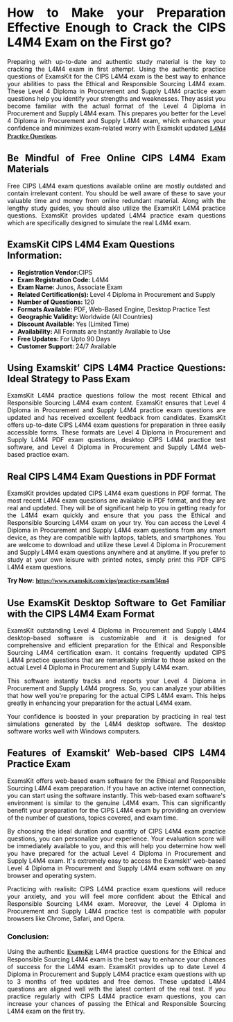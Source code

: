 <h1 style="text-align: justify;"><strong><span style="color:#000000;">How to Make your Preparation Effective Enough to Crack the CIPS L4M4 Exam on the First go?</span></strong></h1>

<p style="text-align: justify;"><span style="color:#000000;">Preparing with up-to-date and authentic study material is the key to cracking the L4M4 exam in first attempt. Using the authentic practice questions of ExamsKit for the CIPS L4M4 exam is the best way to enhance your abilities to pass the Ethical and Responsible Sourcing L4M4 exam. These Level 4 Diploma in Procurement and Supply L4M4 practice exam questions help you identify your strengths and weaknesses. They assist you become familiar with the actual format of the Level 4 Diploma in Procurement and Supply L4M4 exam. This prepares you better for the Level 4 Diploma in Procurement and Supply L4M4 exam, which enhances your confidence and minimizes exam-related worry with Examskit updated <strong><a href="https://www.examskit.com/cips/practice-exam/l4m4"><u><span style="font-family:Georgia,serif;">L4M4 Practice Questions</span></u></a></strong>.</span></p>

<h2 style="text-align: justify;"><span style="color:#000000;"><strong>Be Mindful of Free Online CIPS L4M4 Exam Materials</strong></span></h2>

<p style="text-align: justify;"><span style="color:#000000;">Free CIPS L4M4 exam questions available online are mostly outdated and contain irrelevant content. You should be well aware of these to save your valuable time and money from online redundant material. Along with the lengthy study guides, you should also utilize the ExamsKit L4M4 practice questions. ExamsKit provides updated L4M4 practice exam questions which are specifically designed to simulate the real L4M4 exam.</span></p>

<h2><span style="color:#000000;"><strong>ExamsKit CIPS L4M4 Exam Questions Information:</strong></span></h2>

<ul>
	<li><span style="color:#000000;"><strong>Registration Vendor:</strong>CIPS</span></li>
	<li><span style="color:#000000;"><strong><strong>Exam Registration Code:</strong></strong> L4M4</span></li>
	<li><span style="color:#000000;"><strong><strong>Exam Name:</strong> </strong>Junos, Associate Exam</span></li>
	<li><span style="color:#000000;"><strong><strong>Related Certification(s):</strong> </strong>Level 4 Diploma in Procurement and Supply</span></li>
	<li><span style="color:#000000;"><strong><strong>Number of Questions:</strong> </strong>120</span></li>
	<li><span style="color:#000000;"><strong><strong>Formats Available:</strong> </strong>PDF, Web-Based Engine, Desktop Practice Test</span></li>
	<li><span style="color:#000000;"><strong><strong>Geographic Validity:</strong> </strong>Worldwide (All Countries)</span></li>
	<li><span style="color:#000000;"><strong><strong>Discount Available:</strong> </strong>Yes (Limited Time)</span></li>
	<li><span style="color:#000000;"><strong><strong>Availability:</strong> </strong>All Formats are Instantly Available to Use</span></li>
	<li><span style="color:#000000;"><strong><strong>Free Updates:</strong> </strong>For Upto 90 Days</span></li>
	<li><span style="color:#000000;"><strong><strong>Customer Support:</strong> </strong>24/7 Available</span></li>
</ul>

<h2 style="text-align: justify;"><span style="color:#000000;"><strong>Using Examskit’ CIPS L4M4 Practice Questions: Ideal Strategy to Pass Exam</strong></span></h2>

<p style="text-align: justify;"><span style="color:#000000;">ExamsKit L4M4 practice questions follow the most recent Ethical and Responsible Sourcing L4M4 exam content. ExamsKit ensures that Level 4 Diploma in Procurement and Supply L4M4 practice exam questions are updated and has received excellent feedback from candidates. ExamsKit offers up-to-date CIPS L4M4 exam questions for preparation in three easily accessible forms. These formats are Level 4 Diploma in Procurement and Supply L4M4 PDF exam questions, desktop CIPS L4M4 practice test software, and Level 4 Diploma in Procurement and Supply L4M4 web-based practice exam.</span></p>

<h2 style="text-align: justify;"><span style="color:#000000;"><strong>Real CIPS L4M4 Exam Questions in PDF Format</strong></span></h2>

<p style="text-align: justify;"><span style="color:#000000;">ExamsKit provides updated CIPS L4M4 exam questions in PDF format. The most recent L4M4 exam questions are available in PDF format, and they are real and updated. They will be of significant help to you in getting ready for the L4M4 exam quickly and ensure that you pass the Ethical and Responsible Sourcing L4M4 exam on your try. You can access the Level 4 Diploma in Procurement and Supply L4M4 exam questions from any smart device, as they are compatible with laptops, tablets, and smartphones. You are welcome to download and utilize these Level 4 Diploma in Procurement and Supply L4M4 exam questions anywhere and at anytime. If you prefer to study at your own leisure with printed notes, simply print this PDF CIPS L4M4 exam questions.</span></p>

<p style="text-align: justify;"><span style="color:#000000;"><strong>Try Now:</strong></span> <u><strong><span style="font-family:Georgia,serif;"><a href="https://www.examskit.com/cips/practice-exam/l4m4">https://www.examskit.com/cips/practice-exam/l4m4</a></span></strong></u></p>

<h2 style="text-align: justify;"><span style="color:#000000;"><strong>Use ExamsKit Desktop Software to Get Familiar with the CIPS L4M4 Exam Format</strong></span></h2>

<p style="text-align: justify;"><span style="color:#000000;">ExamsKit outstanding Level 4 Diploma in Procurement and Supply L4M4 desktop-based software is customizable and it is designed for comprehensive and efficient preparation for the Ethical and Responsible Sourcing L4M4 certification exam. It contains frequently updated CIPS L4M4 practice questions that are remarkably similar to those asked on the actual Level 4 Diploma in Procurement and Supply L4M4 exam.</span></p>

<p style="text-align: justify;"><span style="color:#000000;">This software instantly tracks and reports your Level 4 Diploma in Procurement and Supply L4M4 progress. So, you can analyze your abilities that how well you're preparing for the actual CIPS L4M4 exam. This helps greatly in enhancing your preparation for the actual L4M4 exam. </span></p>

<p style="text-align: justify;"><span style="color:#000000;">Your confidence is boosted in your preparation by practicing in real test simulations generated by the L4M4 desktop software. The desktop software works well with Windows computers.</span></p>

<h2 style="text-align: justify;"><span style="color:#000000;"><strong>Features of Examskit’ Web-based CIPS L4M4 Practice Exam</strong></span></h2>

<p style="text-align: justify;"><span style="color:#000000;">ExamsKit offers web-based exam software for the Ethical and Responsible Sourcing L4M4 exam preparation. If you have an active internet connection, you can start using the software instantly. This web-based exam software's environment is similar to the genuine L4M4 exam. This can significantly benefit your preparation for the CIPS L4M4 exam by providing an overview of the number of questions, topics covered, and exam time.</span></p>

<p style="text-align: justify;"><span style="color:#000000;">By choosing the ideal duration and quantity of CIPS L4M4 exam practice questions, you can personalize your experience. Your evaluation score will be immediately available to you, and this will help you determine how well you have prepared for the actual Level 4 Diploma in Procurement and Supply L4M4 exam. It's extremely easy to access the Examskit’ web-based Level 4 Diploma in Procurement and Supply L4M4 exam software on any browser and operating system.</span></p>

<p style="text-align: justify;"><span style="color:#000000;">Practicing with realisitc CIPS L4M4 practice exam questions will reduce your anxiety, and you will feel more confident about the Ethical and Responsible Sourcing L4M4 exam. Moreover, the Level 4 Diploma in Procurement and Supply L4M4 practice test is compatible with popular browsers like Chrome, Safari, and Opera.</span></p>

<h3 style="text-align: justify;"><span style="color:#000000;"><strong>Conclusion:</strong></span></h3>

<p style="text-align: justify;"><span style="color:#000000;">Using the authentic <strong><u><a href="https://www.examskit.com/"><span style="font-family:Georgia,serif;">ExamsKit</span></a></u></strong> L4M4 practice questions for the Ethical and Responsible Sourcing L4M4 exam is the best way to enhance your chances of success for the L4M4 exam. ExamsKit provides up to date Level 4 Diploma in Procurement and Supply L4M4 practice exam questions with up to 3 months of free updates and free demos. These updated L4M4 questions are aligned well with the latest content of the real test. If you practice regularly with CIPS L4M4 practice exam questions, you can increase your chances of passing the Ethical and Responsible Sourcing L4M4 exam on the first try.</span></p>
